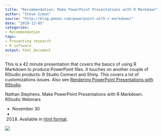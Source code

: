 ```yaml
---
title: "Recommendation: Make PowerPoint Presentations with R Markdown"
author: "Steve Simon"
source: "http://blog.pmean.com/powerpoint-with-r-markdown/"
date: "2018-12-05"
categories:
- Recommendation
tags:
- Presenting research
- R software
output: html_document
---
```


This is a 42 minute presentation that covers the basics of using R
Markdown to produce PowerPoint files. It touches on another couple of
RStudio products: R Studio Connect and Shiny. This covers a lot of
customizations issues. Also see [Rendering PowerPoint Presentations with
RStudio](https://support.rstudio.com/hc/en-us/articles/360004672913-Rendering-PowerPoint-Presentations-with-RStudio).

<!---More--->

Nathan Stephens. Make PowerPoint Presentations with R Markdown. RStudio
Webinars
- November 30
- 2018. Available in [html
format](https://resources.rstudio.com/webinars/make-powerpoint-presentations-with-r-markdown-nathan-stephens).

![](http://www.pmean.com/images/images/18/powerpoint-with-r-markdown01.png)




